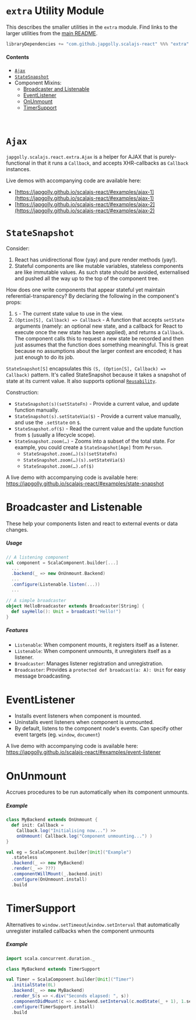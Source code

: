 `extra` Utility Module
======================

This describes the smaller utilities in the `extra` module.
Find links to the larger utilities from the [main README](../README.md).

```scala
libraryDependencies += "com.github.japgolly.scalajs-react" %%% "extra" % "2.0.1"
```

#### Contents

- [`Ajax`](#ajax)
- [`StateSnapshot`](#statesnapshot)
- Component Mixins:
  - [Broadcaster and Listenable](#broadcaster-and-listenable)
  - [EventListener](#eventlistener)
  - [OnUnmount](#onunmount)
  - [TimerSupport](#timersupport)

<br>

`Ajax`
======

`japgolly.scalajs.react.extra.Ajax` is a helper for AJAX that is purely-functional
in that it runs a `Callback`, and accepts XHR-callbacks as `Callback` instances.

Live demos with accompanying code are available here:

* [https://japgolly.github.io/scalajs-react/#examples/ajax-1](https://japgolly.github.io/scalajs-react/#examples/ajax-1)
* [https://japgolly.github.io/scalajs-react/#examples/ajax-2](https://japgolly.github.io/scalajs-react/#examples/ajax-2)


`StateSnapshot`
===============

Consider:
1. React has unidirectional flow (yay) and pure render methods (yay!).
2. Stateful components are like mutable variables, stateless components are like immutable values.
   As such state should be avoided, externalised and pushed all the way up to the top of the component tree.

How does one write components that appear stateful yet maintain referential-transparency?
By declaring the following in the component's props:
1. `S` - The current state value to use in the view.
2. `(Option[S], Callback) => Callback` - A function that accepts `setState` arguments
  (namely: an optional new state, and a callback for React to execute once the new state has been applied),
  and returns a `Callback`.
  The component calls this to request a new state be recorded and then just assumes that the function does something
  meaningful. This is great because no assumptions about the larger context are encoded; it has just enough to do its job.

`StateSnapshot[S]` encapsulates this `(S, (Option[S], Callback) => Callback)` pattern.
It's called StateSnapshot because it takes a snapshot of state at its current value.
It also supports optional [`Reusability`](PERFORMANCE.md).

Construction:

* `StateSnapshot(s)(setStateFn)` - Provide a current value, and update function manually.
* `StateSnapshot(s).setStateVia($)` - Provide a current value manually, and use the `.setState` on `$`.
* `StateSnapshot.of($)` - Read the current value and the update function from `$` (usually a lifecycle scope).
* `StateSnapshot.zoom(…)` - Zooms into a subset of the total state. For example, you could create a `StateSnapshot[Age]` from `Person`.
  * `StateSnapshot.zoom(…)(s)(setStateFn)`
  * `StateSnapshot.zoom(…)(s).setStateVia($)`
  * `StateSnapshot.zoom(…).of($)`

A live demo with accompanying code is available here:<br>
https://japgolly.github.io/scalajs-react/#examples/state-snapshot


Broadcaster and Listenable
==========================
These help your components listen and react to external events or data changes.

##### Usage
```scala
// A listening component
val component = ScalaComponent.builder[...]
  ...
  .backend(_ => new OnUnmount.Backend)
  ...
  .configure(Listenable.listen(...))
  ...

// A simple broadcaster
object HelloBroadcaster extends Broadcaster[String] {
  def sayHello(): Unit = broadcast("Hello!")
}
```

##### Features
* `Listenable`: When component mounts, it registers itself as a listener.
* `Listenable`: When component unmounts, it unregisters itself as a listener.
* `Broadcaster`: Manages listener registration and unregistration.
* `Broadcaster`: Provides a `protected def broadcast(a: A): Unit` for easy message broadcasting.

EventListener
=============
* Installs event listeners when component is mounted.
* Uninstalls event listeners when component is unmounted.
* By default, listens to the component node's events. Can specify other event targets (eg. `window`, `document`)

A live demo with accompanying code is available here:<br>
https://japgolly.github.io/scalajs-react/#examples/event-listener

OnUnmount
=========
Accrues procedures to be run automatically when its component unmounts.

##### Example
```scala
class MyBackend extends OnUnmount {
  def init: Callback =
    Callback.log("Initialising now...") >>
    onUnmount( Callback.log("Component unmounting...") )
}

val eg = ScalaComponent.builder[Unit]("Example")
  .stateless
  .backend(_ => new MyBackend)
  .render(_ => ???)
  .componentWillMount(_.backend.init)
  .configure(OnUnmount.install)
  .build
```

TimerSupport
============
Alternatives to `window.setTimeout`/`window.setInterval` that automatically unregister installed callbacks
when the component unmounts

##### Example
```scala
import scala.concurrent.duration._

class MyBackend extends TimerSupport

val Timer = ScalaComponent.builder[Unit]("Timer")
  .initialState(0L)
  .backend(_ => new MyBackend)
  .render_S(s => <.div("Seconds elapsed: ", s))
  .componentDidMount(c => c.backend.setInterval(c.modState(_ + 1), 1.second))
  .configure(TimerSupport.install)
  .build
```
